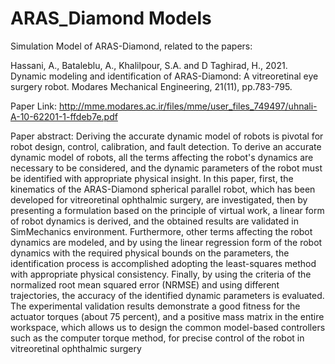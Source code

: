 # ARAS_Diamond Models 


Simulation Model of ARAS-Diamond, related to the papers:

Hassani, A., Bataleblu, A., Khalilpour, S.A. and D Taghirad, H., 2021. Dynamic modeling and identification of ARAS-Diamond: A vitreoretinal eye surgery robot. Modares Mechanical Engineering, 21(11), pp.783-795.

Paper Link: http://mme.modares.ac.ir/files/mme/user_files_749497/uhnali-A-10-62201-1-ffdeb7e.pdf

Paper abstract: Deriving the accurate dynamic model of robots is pivotal for robot design, control, calibration, and fault detection. To derive an accurate dynamic model of robots, all the terms affecting the robot's dynamics are necessary to be considered, and the dynamic parameters of the robot must be identified with appropriate physical insight. In this paper, first, the kinematics of the ARAS-Diamond spherical parallel robot, which has been developed for vitreoretinal ophthalmic surgery, are investigated, then by presenting a formulation based on the principle of virtual work, a linear form of robot dynamics is derived, and the obtained results are validated in SimMechanics environment. Furthermore, other terms affecting the robot dynamics are modeled, and by using the linear regression form of the robot dynamics with the required physical bounds on the parameters, the identification process is accomplished adopting the least-squares method with appropriate physical consistency. Finally, by using the criteria of the normalized root mean squared error (NRMSE) and using different trajectories, the accuracy of the identified dynamic parameters is evaluated. The experimental validation results demonstrate a good fitness for the actuator torques (about 75 percent), and a positive mass matrix in the entire workspace, which allows us to design the common model-based controllers such as the computer torque method, for precise control of the robot in vitreoretinal ophthalmic surgery







